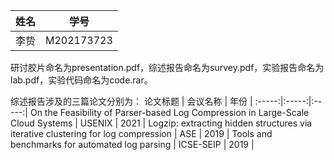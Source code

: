 姓名 | 学号 |
:-----:|:-----:|
李贽 | M202173723 |

研讨胶片命名为presentation.pdf，综述报告命名为survey.pdf，实验报告命名为lab.pdf，实验代码命名为code.rar。


综述报告涉及的三篇论文分别为：
论文标题 | 会议名称 | 年份 |
:-----:|:-----:|:-----:|
On the Feasibility of Parser-based Log Compression in Large-Scale Cloud Systems | USENIX | 2021 |
Logzip: extracting hidden structures via iterative clustering for log compression | ASE | 2019 |
Tools and benchmarks for automated log parsing  | ICSE-SEIP | 2019 |
